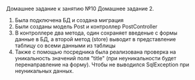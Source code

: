 Домашнее задание к занятию №10
Домашнее задание 2. <br>
1. Была подключена БД и создана миграция<br>
2. Были созданы модель Post и контроллер PostController<br>
3. В контроллере два метода, один сохраняет введеные с формы данные в БД, а второй метод (store) выводит в представление таблицу со всеми данными из таблицы
4. Также с помощью посредника была реализована проверка на уникальность значений поля "title" (при неуникальности будет перенаправление на форму). Чтобы не выводился SqlException при неуникальных данных.
